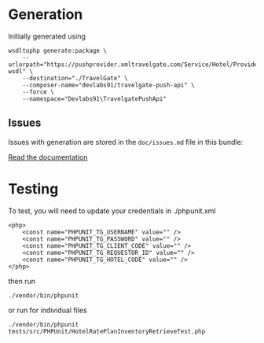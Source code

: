 Generation
==========

Initially generated using

    wsdltophp generate:package \
        --urlorpath="https://pushprovider.xmltravelgate.com/Service/Hotel/Provider/ProviderGEN.svc?wsdl" \
        --destination="./TravelGate" \
        --composer-name="devlabs91/travelgate-push-api" \
        --force \
        --namespace="Devlabs91\TravelgatePushApi"

Issues
------

Issues with generation are stored in the `doc/issues.md` file in this bundle:

[Read the documentation](https://github.com/devlabs91/travelgate-push-api/blob/master/doc/issues.md)

Testing
=======

To test, you will need to update your credentials in ./phpunit.xml

    <php>
        <const name="PHPUNIT_TG_USERNAME" value="" />
        <const name="PHPUNIT_TG_PASSWORD" value="" />
        <const name="PHPUNIT_TG_CLIENT_CODE" value="" />
        <const name="PHPUNIT_TG_REQUESTOR_ID" value="" />
        <const name="PHPUNIT_TG_HOTEL_CODE" value="" />
    </php>

then run
    
    ./vendor/bin/phpunit 
    
or run for individual files

    ./vendor/bin/phpunit tests/src/PHPUnit/HotelRatePlanInventoryRetrieveTest.php

